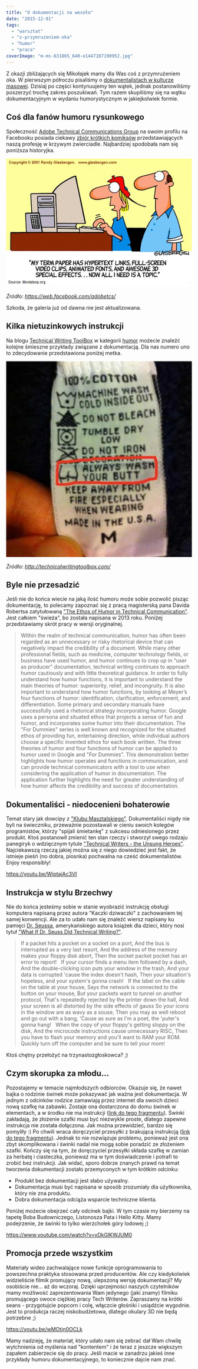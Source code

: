 ```yaml
---
title: "O dokumentacji na wesoło"
date: "2015-12-01"
tags:
  - "warsztat"
  - "z-przymruzeniem-oka"
  - "humor"
  - "praca"
coverImage: "m-ms-631865_640-e1447187190952.jpg"
---
```


Z okazji zbliżających się Mikołajek mamy dla Was coś z przymrużeniem oka. W
pierwszym półroczu pisaliśmy o
[dokumentalistach w kulturze masowej](http://techwriter.pl/dokumentalisci-w-kulturze-masowej/).
Dzisiaj po części kontynuujemy ten wątek, jednak postanowiliśmy poszerzyć trochę
zakres poszukiwań. Tym razem skupiliśmy się na wątku dokumentacyjnym w wydaniu
humorystycznym w jakiejkolwiek formie.

## Coś dla fanów humoru rysunkowego

Społeczność
[Adobe Technical Communications Group](https://web.facebook.com/adobetcs/) na
swoim profilu na Facebooku posiada ciekawy
[zbiór krótkich komiksów](https://web.facebook.com/media/set/?set=a.288192837885201.62726.208757605828725&type=3)
przedstawiających naszą profesję w krzywym zwierciadle. Najbardziej spodobała
nam się poniższa historyjka.

[![I need topic](images/I-need-topic1.jpg)](http://techwriter.pl/wp-content/uploads/2015/11/I-need-topic1.jpg)

_Źródło: https://web.facebook.com/adobetcs/_

Szkoda, że galeria już od dawna nie jest aktualizowana.

## Kilka nietuzinkowych instrukcji

Na blogu [Technical Writing ToolBox](http://technicalwritingtoolbox.com/) w
kategorii [humor](http://technicalwritingtoolbox.com/category/humor/) możecie
znaleźć kolejne śmieszne przykłady związane z dokumentacją. Dla nas numero uno
to zdecydowanie przedstawiona poniżej metka.

[![speaking_about_instructions](images/speaking_about_instructions.jpg)](http://techwriter.pl/wp-content/uploads/2015/11/speaking_about_instructions.jpg)

_Żródło: http://technicalwritingtoolbox.com/_

## Byle nie przesadzić

Jeśli nie do końca wiecie na jaką ilość humoru może sobie pozwolić pisząc
dokumentację, to polecamy zapoznać się z pracą magisterską pana Davida Robertsa
zatytułowaną
["The Ethos of Humor in Technical Communication"](http://etd.fcla.edu/CF/CFE0004920/David_Roberts_Thesis.pdf).
Jest całkiem "świeża", bo została napisana w 2013 roku. Poniżej przedstawiamy
skrót pracy w wersji oryginalnej.

> Within the realm of technical communication, humor has often been regarded as
> an unnecessary or risky rhetorical device that can negatively impact the
> credibility of a document. While many other professional fields, such as
> medicine, computer technology fields, or business have used humor, and humor
> continues to crop up in “user as producer” documentation, technical writing
> continues to approach humor cautiously and with little theoretical guidance.
> In order to fully understand how humor functions, it is important to
> understand the main theories of humor: superiority, relief, and incongruity.
> It is also important to understand how humor functions, by looking at Meyer’s
> four functions of humor: identification, clarification, enforcement, and
> differentiation. Some primary and secondary manuals have successfully used a
> rhetorical strategy incorporating humor. Google uses a persona and situated
> ethos that projects a sense of fun and humor, and incorporates some humor into
> their documentation. The "For Dummies" series is well known and recognized for
> the situated ethos of providing fun, entertaining direction, while individual
> authors choose a specific invented ethos for each book written. The three
> theories of humor and four functions of humor can be applied to humor used in
> Google and "For Dummies". This demonstration better highlights how humor
> operates and functions in communication, and can provide technical
> communicators with a tool to use when considering the application of humor in
> documentation. The application further highlights the need for greater
> understanding of how humor affects the credibility and success of
> documentation.

## Dokumentaliści - niedocenieni bohaterowie

Temat stary jak dowcipy z
["Klubu Masztalskiego"](http://lubimyczytac.pl/ksiazka/173272/klub-masztalskiego-1000-dowcipow).
Dokumentaliści nigdy nie byli na świeczniku, przeważnie pozostawali w cieniu
swoich kolegów programistów, którzy "spijali śmietankę" z sukcesu odniesionego
przez produkt. Ktoś postanowił zmienić ten stan rzeczy i stworzył swego rodzaju
panegiryk o wdzięcznym tytule
["Technical Writers - the Unsung Heroes"](https://thwack.solarwinds.com/community/solarwinds-community/geek-speak_tht/blog/2013/03/25/technical-writers--the-unsung-heroes).
Najciekawszą rzeczą jakiej można się z niego dowiedzieć jest fakt, że istnieje
pieśń (no dobra, piosnka) pochwalna na cześć dokumentalistów. Enjoy responsibly!

https://youtu.be/WiptajAc3VI

## Instrukcja w stylu Brzechwy

Nie do końca jesteśmy sobie w stanie wyobrazić instrukcję obsługi komputera
napisaną przez autora "Kaczki dziwaczki" z zachowaniem tej samej konwencji. Ale
za to udało nam się znaleźć wiersz napisany ku pamięci
[Dr. Seussa](https://pl.wikipedia.org/wiki/Theodor_Seuss_Geisel), amerykańskiego
autora książek dla dzieci, który nosi tytuł
["What If Dr. Seuss Did Technical Writing?"](http://www.humorbin.com/showitem.asp?item=341).

> If a packet hits a pocket on a socket on a port, And the bus is interrupted as
> a very last resort, And the address of the memory makes your floppy disk
> abort, Then the socket packet pocket has an error to report!   If your cursor
> finds a menu item followed by a dash, And the double-clicking icon puts your
> window in the trash, And your data is corrupted 'cause the index doesn't hash,
> Then your situation's hopeless, and your system's gonna crash!   If the label
> on the cable on the table at your house, Says the network is connected to the
> button on your mouse, But your packets want to tunnel on another protocol,
> That's repeatedly rejected by the printer down the hall, And your screen is
> all distorted by the side effects of gauss So your icons in the window are as
> wavy as a souse, Then you may as well reboot and go out with a bang, 'Cause as
> sure as I'm a poet, the 'puter's gonna hang!   When the copy of your floppy's
> getting sloppy on the disk, And the microcode instructions cause unnecessary
> RISC, Then you have to flash your memory and you'll want to RAM your ROM.
> Quickly turn off the computer and be sure to tell your mom!

Ktoś chętny przełożyć na trzynastozgłoskowca? ;)

## Czym skorupka za młodu...

Pozostajemy w temacie najmłodszych odbiorców. Okazuje się, że nawet bajka o
rodzinie świnek może pokazywać jak ważna jest dokumentacja. W jednym z odcinków
rodzice zamawiają przez internet dla swoich dzieci nową szafkę na zabawki.
Zostaje ona dostarczona do domu świnek w elementach, a w środku nie ma
instrukcji ([link do tego fragmentu](https://youtu.be/yDkGlKWJUM0?t=130)).
Świnki zakładają, że złożenie szafki musi być niezwykle proste, dlatego zapewne
instrukcja nie została dołączona. Jak można przewidzieć, bardzo się pomyliły :)
Po chwili wraca doręczyciel przesyłki z brakującą instrukcją
([link do tego fragmentu](https://youtu.be/yDkGlKWJUM0?t=202)). Jednak to nie
rozwiązuje problemu, ponieważ jest ona zbyt skomplikowana i świnki nadal nie
mogą sobie poradzić ze złożeniem szafki. Kończy się na tym, że doręczyciel
przesyłki składa szafkę w zamian za herbatę i ciasteczka, ponieważ ma w tym
doświadczenie i potrafi to zrobić bez instrukcji. Jak widać, sporo dobrze
znanych prawd na temat tworzenia dokumentacji zostało przemyconych w tym krótkim
odcinku:

- Produkt bez dokumentacji jest słabo używalny.
- Dokumentacja musi być napisana w sposób zrozumiały dla użytkownika, który nie
  zna produktu.
- Dobra dokumentacja odciąża wsparcie techniczne klienta.

Poniżej możecie obejrzeć cały odcinek bajki. W tym czasie my bierzemy na tapetę
Boba Budowniczego, Listonosza Pata i Hello Kitty. Mamy podejrzenie, że świnki to
tylko wierzchołek góry lodowej ;)

https://www.youtube.com/watch?v=yDkGlKWJUM0

## Promocja przede wszystkim

Materiały wideo zachwalające nowe funkcje oprogramowania to powszechna praktyka
stosowana przed producentów. Ale czy kiedykolwiek widzieliście filmik promujący
nową, ulepszoną wersję dokumentacji? My osobiście nie... aż do wczoraj. Dzięki
uprzejmości naszych czytelników mamy możliwość zaprezentowania Wam jedynego
(jaki znamy) filmiku promującego owoce ciężkiej pracy Tech Writerów. Zapraszamy
na krótki seans - przygotujcie popcorn i colę, włączcie głośniki i usiądźcie
wygodnie. Jest to produkcja raczej niskobudżetowa, dlatego okulary 3D nie będą
potrzebne ;)

https://youtu.be/wMOtjn0OCLk

Mamy nadzieję, że materiał, który udało nam się zebrać dał Wam chwilę
wytchnienia od myślenia nad "kontentem" i że teraz z jeszcze większym zapałem
zabierzecie się do pracy. Jeśli macie w zanadrzu jakieś inne przykłady humoru
dokumentacyjnego, to koniecznie dajcie nam znać.
